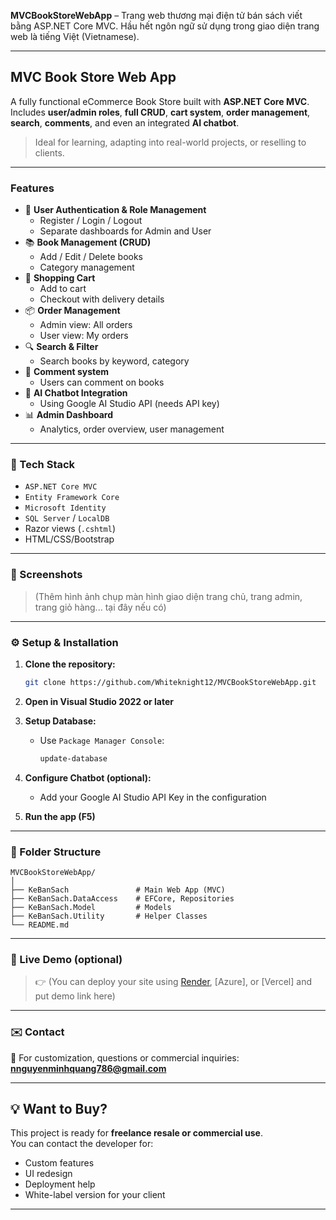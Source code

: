 **MVCBookStoreWebApp** – Trang web thương mại điện tử bán sách viết bằng ASP.NET Core MVC. Hầu hết ngôn ngữ sử dụng trong giao diện trang web là tiếng Việt (Vietnamese).

---

## MVC Book Store Web App

A fully functional eCommerce Book Store built with **ASP.NET Core MVC**.  
Includes **user/admin roles**, **full CRUD**, **cart system**, **order management**, **search**, **comments**, and even an integrated **AI chatbot**.

> Ideal for learning, adapting into real-world projects, or reselling to clients.

---

### Features

- 🔐 **User Authentication & Role Management**
  - Register / Login / Logout
  - Separate dashboards for Admin and User
- 📚 **Book Management (CRUD)**
  - Add / Edit / Delete books
  - Category management
- 🛒 **Shopping Cart**
  - Add to cart
  - Checkout with delivery details
- 📦 **Order Management**
  - Admin view: All orders
  - User view: My orders
- 🔍 **Search & Filter**
  - Search books by keyword, category
- 💬 **Comment system**
  - Users can comment on books
- 🤖 **AI Chatbot Integration**
  - Using Google AI Studio API (needs API key)
- 📊 **Admin Dashboard**
  - Analytics, order overview, user management

---

### 🧰 Tech Stack

- `ASP.NET Core MVC`
- `Entity Framework Core`
- `Microsoft Identity`
- `SQL Server` / `LocalDB`
- Razor views (`.cshtml`)
- HTML/CSS/Bootstrap

---

### 📸 Screenshots

> (Thêm hình ảnh chụp màn hình giao diện trang chủ, trang admin, trang giỏ hàng... tại đây nếu có)

---

### ⚙️ Setup & Installation

1. **Clone the repository:**

   ```bash
   git clone https://github.com/Whiteknight12/MVCBookStoreWebApp.git
   ```

2. **Open in Visual Studio 2022 or later**

3. **Setup Database:**
   - Use `Package Manager Console`:
     ```bash
     update-database
     ```

4. **Configure Chatbot (optional):**
   - Add your Google AI Studio API Key in the configuration

5. **Run the app (F5)**

---

### 📁 Folder Structure

```
MVCBookStoreWebApp/
│
├── KeBanSach               # Main Web App (MVC)
├── KeBanSach.DataAccess    # EFCore, Repositories
├── KeBanSach.Model         # Models
├── KeBanSach.Utility       # Helper Classes
└── README.md
```

---

### 📌 Live Demo (optional)

> 👉 (You can deploy your site using [Render](https://render.com), [Azure], or [Vercel] and put demo link here)

---

### ✉️ Contact

📧 For customization, questions or commercial inquiries:  
**nnguyenminhquang786@gmail.com** 

---

## 💡 Want to Buy?

This project is ready for **freelance resale or commercial use**.  
You can contact the developer for:

- Custom features
- UI redesign
- Deployment help
- White-label version for your client

---
